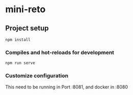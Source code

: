 # mini-reto

## Project setup
```
npm install
```

### Compiles and hot-reloads for development
```
npm run serve
```

### Customize configuration
 This need to be running in Port :8081, and docker in :8080
